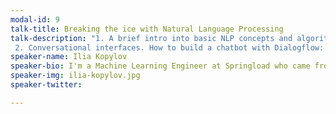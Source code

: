 ```yaml
---
modal-id: 9
talk-title: Breaking the ice with Natural Language Processing
talk-description: "1. A brief intro into basic NLP concepts and algorithms: document classification, word embeddings, semantic similarity, etc.
 2. Conversational interfaces. How to build a chatbot with Dialogflow: main concepts, use-cases, integrations."
speaker-name: Ilia Kopylov
speaker-bio: I'm a Machine Learning Engineer at Springload who came from Android development background.
speaker-img: ilia-kopylov.jpg
speaker-twitter: 

---
```


